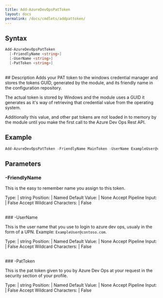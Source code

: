 ```yaml
---
title: Add-AzureDevOpsPatToken
layout: docs
permalink: /docs/cmdlets/addpattoken/
---
```


## Syntax
```powershell
Add-AzureDevOpsPatToken
  [-FriendlyName <string>]
  [-UserName <string>]
  [-PatToken <string>]
```

<br>
## Description
Adds your PAT token to the windows credential manager and stores the tokens GUID, generated by the module, and its friendly name in the configuration repository.

The actual token is stored by Windows and the module uses a GUID it generates as it's way of retrieving that credential value from the operating system.

Additionally this value, and other pat tokens are not loaded in to memory by the module until you make the first call to the Azure Dev Ops Rest API.

## Example
```powershell
Add-AzureDevOpsPatToken -FriendlyName MainToken -UserName ExampleUser@contoso.com -PatToken "abcdefghijklmnopqrstuvwxyz0123456789"
```

## Parameters
### -FriendlyName

This is the easy to remember name you assign to this token.

Type: | string
Position: | Named
Default Value: | None
Accept Pipeline Input: | False
Accept Wildcard Characters: | False

<br>
### -UserName

This is the user name that you use to login to azure dev ops, usualy in the form of a UPN. Example: `ExampleUser@contoso.com`.

Type: | string
Position: | Named
Default Value: | None
Accept Pipeline Input: | False
Accept Wildcard Characters: | False

<br>
### -PatToken

This is the pat token given to you by Azure Dev Ops at your request in the security section of your profile.

Type: | string
Position: | Named
Default Value: | None
Accept Pipeline Input: | False
Accept Wildcard Characters: | False